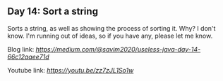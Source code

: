 ## Day 14: Sort a string
Sorts a string, as well as showing the process of sorting it. Why? I don't know. I'm running out of ideas, so if you have any, please let me know.


Blog link: *https://medium.com/@savim2020/useless-java-day-14-66c12aaee71d*


Youtube link: *https://youtu.be/zz7zJL1So1w*
